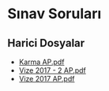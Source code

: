 # Sınav Soruları


<!--HariciDosyalar-->

## Harici Dosyalar

- [Karma AP.pdf](./Karma%20AP.pdf)
- [Vize 2017 - 2 AP.pdf](./Vize%202017%20-%202%20AP.pdf)
- [Vize 2017 AP.pdf](./Vize%202017%20AP.pdf)


<!--HariciDosyalar-->

